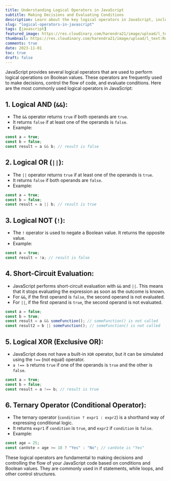 ```yaml
---
title: Understanding Logical Operators in JavaScript
subtitle: Making Decisions and Evaluating Conditions
description: Learn about the key logical operators in JavaScript, including AND, OR, NOT, XOR, short-circuit evaluation, and the ternary operator.
slug: "logical-operators-in-javascript"
tags: [javascript]
featured_image: https://res.cloudinary.com/harendra21/image/upload/l_text:Roboto_50_bold:Logical%20Operators%20in%20JavaScript,co_rgb:fff/javascriptwithexample/bg6.png
thumbnail: https://res.cloudinary.com/harendra21/image/upload/l_text:Roboto_50_bold:Logical%20Operators%20in%20JavaScript,co_rgb:fff/javascriptwithexample/bg6.png
comments: true
date: 2023-11-01
toc: true
draft: false
---
```



JavaScript provides several logical operators that are used to perform logical operations on Boolean values. These operators are frequently used to make decisions, control the flow of code, and evaluate conditions. Here are the most commonly used logical operators in JavaScript:

## 1. **Logical AND (`&&`)**:
   - The `&&` operator returns `true` if both operands are `true`.
   - It returns `false` if at least one of the operands is `false`.
   - Example:

   ```javascript
   const a = true;
   const b = false;
   const result = a && b; // result is false
   ```

## 2. **Logical OR (`||`)**:
   - The `||` operator returns `true` if at least one of the operands is `true`.
   - It returns `false` if both operands are `false`.
   - Example:

   ```javascript
   const a = true;
   const b = false;
   const result = a || b; // result is true
   ```

## 3. **Logical NOT (`!`)**:
   - The `!` operator is used to negate a Boolean value. It returns the opposite value.
   - Example:

   ```javascript
   const a = true;
   const result = !a; // result is false
   ```

## 4. **Short-Circuit Evaluation**:
   - JavaScript performs short-circuit evaluation with `&&` and `||`. This means that it stops evaluating the expression as soon as the outcome is known.
   - For `&&`, if the first operand is `false`, the second operand is not evaluated.
   - For `||`, if the first operand is `true`, the second operand is not evaluated.

   ```javascript
   const a = false;
   const b = true;
   const result = a && someFunction(); // someFunction() is not called
   const result2 = b || someFunction(); // someFunction() is not called
   ```

## 5. **Logical XOR (Exclusive OR)**:
   - JavaScript does not have a built-in `XOR` operator, but it can be simulated using the `!==` (not equal) operator.
   - `a !== b` returns `true` if one of the operands is `true` and the other is `false`.

   ```javascript
   const a = true;
   const b = false;
   const result = a !== b; // result is true
   ```

## 6. **Ternary Operator (Conditional Operator)**:
   - The ternary operator (`condition ? expr1 : expr2`) is a shorthand way of expressing conditional logic.
   - It returns `expr1` if `condition` is `true`, and `expr2` if `condition` is `false`.
   - Example:

   ```javascript
   const age = 25;
   const canVote = age >= 18 ? "Yes" : "No"; // canVote is "Yes"
   ```

These logical operators are fundamental to making decisions and controlling the flow of your JavaScript code based on conditions and Boolean values. They are commonly used in if statements, while loops, and other control structures.
